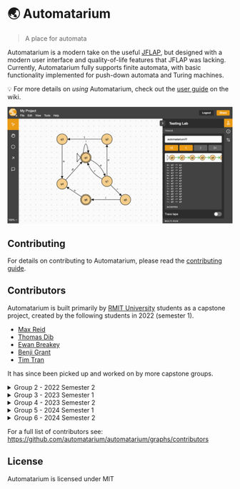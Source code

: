 # 🌏 Automatarium

> A place for automata

Automatarium is a modern take on the useful [JFLAP](https://www.jflap.org/), but designed with a modern user interface and quality-of-life features that JFLAP was lacking. Currently, Automatarium fully supports finite automata, with basic  functionality implemented for push-down automata and Turing machines.

💡 For more details on _using_ Automatarium, check out the [user guide](https://github.com/automatarium/automatarium/wiki/Introduction) on the wiki.

![Screenshot of Automatarium editor](./screenshot.png)

## Contributing

For details on contributing to Automatarium, please read the [contributing guide](./CONTRIBUTING.md).

## Contributors

Automatarium is built primarily by [RMIT University](https://www.rmit.edu.au/) students as a capstone project, created by the following students in 2022 (semester 1).

- [Max Reid](https://github.com/Prydeton)
- [Thomas Dib](https://github.com/tdib)
- [Ewan Breakey](https://github.com/giraugh)
- [Benji Grant](https://github.com/GRA0007)
- [Tim Tran](https://github.com/spacediscotqtt)

It has since been picked up and worked on by more capstone groups.

<details>
<summary>Group 2 - 2022 Semester 2</summary>
Implemented support for push-down automata and Turing machines, as well as improving simulation code.

- [Conor Christensen](https://github.com/ConorChristensen-RMIT)
- [Jessani Linsangan](https://github.com/s3844703)
- [Lachlan Blennerhassett](https://github.com/Canni6)
- [Tomas Haddad](https://github.com/tomashaddad)
- [Oliver Hale](https://github.com/s3781403)
</details>

<details>
<summary>Group 3 - 2023 Semester 1</summary>
Added tools such as NFA $\rightarrow$ DFA, templates, and reordering. Also converted the frontend to Typescript.
  
- [Ope Abbas](https://github.com/OpeAbbas)
- [Sidhra Fernando-Plant](https://github.com/SidhraFernando-Plant)
- [Lachlan Van Der Klift](https://github.com/LvandoApps)
- [Jake Leahy](https://github.com/ire4ever1190)
- [Aung Pyae Sone](https://github.com/eddie7788)
</details>

<details>
<summary>Group 4 - 2023 Semester 2</summary>
Improved user experience with tutorial videos, project sharing and transition manipulation.

- [Claire Basile](https://github.com/S3865562)
- [Jack Gardner](https://github.com/JackGardnerRMIT)
- [Christopher Truong](https://github.com/Christopher-Truong-s3848927)
- [Ethan Wang](https://github.com/anioncat)
- [Haixu Wang](https://github.com/HaixuWang0615)

</details>

<details>
<summary>Group 5 - 2024 Semester 1</summary>
Improved user experience with guided tours, added manual stepping, early halting and other QoL changes.

- [Antoni Giannakopoulos](https://github.com/AntiToni)
- [Antony Kurian](https://github.com/AntonyReji)
- [Kelvin Cam Khon Duong Ly](https://github.com/KelvinDuongLy)
- [Jordan Sorrenti](https://github.com/s3782534)
- [Julien Di Lorenzo](https://github.com/s3897720)

</details>


<details>
<summary>Group 6 - 2024 Semester 2</summary>
Added modules and support for sharing modules and improved the guided tours.
- [Aayushi Khatri](https://github.com/s3948240)
- [Brian Tran](https://github.com/s3944192)
- [Shourya Saini](https://github.com/shourya02)
- [Liam Keenan](https://github.com/s3943923)
- [Zicheng Hong](https://github.com/s3882476)
</details>


For a full list of contributors see: https://github.com/automatarium/automatarium/graphs/contributors

## License

Automatarium is licensed under MIT
